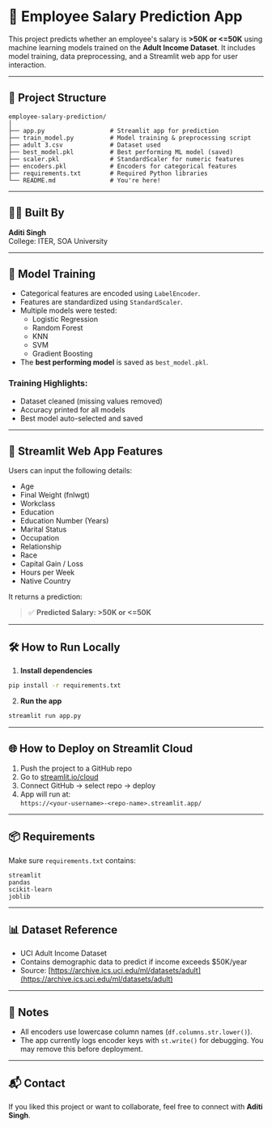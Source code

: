 # 💼 Employee Salary Prediction App

This project predicts whether an employee's salary is **>50K or <=50K** using machine learning models trained on the **Adult Income Dataset**. It includes model training, data preprocessing, and a Streamlit web app for user interaction.

---

## 📁 Project Structure

```
employee-salary-prediction/
│
├── app.py                  # Streamlit app for prediction
├── train_model.py          # Model training & preprocessing script
├── adult 3.csv             # Dataset used
├── best_model.pkl          # Best performing ML model (saved)
├── scaler.pkl              # StandardScaler for numeric features
├── encoders.pkl            # Encoders for categorical features
├── requirements.txt        # Required Python libraries
└── README.md               # You're here!
```

---

## 👩‍💻 Built By
**Aditi Singh**  
College: ITER, SOA University

---

## 🧠 Model Training

- Categorical features are encoded using `LabelEncoder`.
- Features are standardized using `StandardScaler`.
- Multiple models were tested:
  - Logistic Regression
  - Random Forest
  - KNN
  - SVM
  - Gradient Boosting
- The **best performing model** is saved as `best_model.pkl`.

### Training Highlights:
- Dataset cleaned (missing values removed)
- Accuracy printed for all models
- Best model auto-selected and saved

---

## 🚀 Streamlit Web App Features

Users can input the following details:

- Age
- Final Weight (fnlwgt)
- Workclass
- Education
- Education Number (Years)
- Marital Status
- Occupation
- Relationship
- Race
- Capital Gain / Loss
- Hours per Week
- Native Country

It returns a prediction:

> ✅ **Predicted Salary: >50K or <=50K**

---

## 🛠️ How to Run Locally

1. **Install dependencies**  
```bash
pip install -r requirements.txt
```

2. **Run the app**
```bash
streamlit run app.py
```

---

## 🌐 How to Deploy on Streamlit Cloud

1. Push the project to a GitHub repo
2. Go to [streamlit.io/cloud](https://streamlit.io/cloud)
3. Connect GitHub → select repo → deploy
4. App will run at:  
   `https://<your-username>-<repo-name>.streamlit.app/`

---

## 📦 Requirements

Make sure `requirements.txt` contains:

```text
streamlit
pandas
scikit-learn
joblib
```

---

## 📊 Dataset Reference

- UCI Adult Income Dataset  
- Contains demographic data to predict if income exceeds $50K/year  
- Source: [https://archive.ics.uci.edu/ml/datasets/adult](https://archive.ics.uci.edu/ml/datasets/adult)

---

## 📌 Notes

- All encoders use lowercase column names (`df.columns.str.lower()`).
- The app currently logs encoder keys with `st.write()` for debugging. You may remove this before deployment.

---

## 📬 Contact

If you liked this project or want to collaborate, feel free to connect with **Aditi Singh**.
